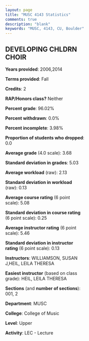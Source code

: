 ```yaml
---
layout: page
title: "MUSC 4143 Statistics"
comments: true
description: "blank"
keywords: "MUSC, 4143, CU, Boulder"
--- 
```

<head>
<script src="https://ajax.googleapis.com/ajax/libs/jquery/2.1.3/jquery.min.js"></script>
<script src="https://dl.dropboxusercontent.com/s/pc42nxpaw1ea4o9/highcharts.js?dl=0"></script>
<!-- <script src="../assets/js/highcharts.js"></script> -->
<style type="text/css">@font-face {
	font-family: "Bebas Neue";
	src: url(https://www.filehosting.org/file/details/544349/BebasNeue%20Regular.otf) format("opentype");
	}
	h1.Bebas { 
		font-family: "Bebas Neue", Verdana, Tahoma;
	}
</style>
</head>
<body>
	<div id="container" style="float: right; width: 45%; height: 88%; margin-left: 2.5%; margin-right: 2.5%;"></div>
	<script language="JavaScript">
		$(document).ready(function() {
		var chart = {type: 'column'};
		var title = {text: 'Grade Distribution'};
		var xAxis = {categories: ['A','B','C','D','F'],crosshair: true};
		var yAxis = {min: 0,title: {text: 'Percentage'}};
		var tooltip = {headerFormat: '<center><b><span style="font-size:20px">{point.key}</span></b></center>',
		               pointFormat: '<td style="padding:0"><b>{point.y:.1f}%</b></td>',
		               footerFormat: '</table>',shared: true,useHTML: true};
		var plotOptions = {column: {pointPadding: 0.0,borderWidth: 0}};  
		var credits = {enabled: false};var series= [{name: 'Percent',data: [73.08,23.08,3.85,0.0,0.0,]}];
		var json = {};
		json.chart = chart;
		json.title = title;
		json.tooltip = tooltip;
		json.xAxis = xAxis;
		json.yAxis = yAxis;  
		json.series = series;
		json.plotOptions = plotOptions;  
		json.credits = credits;
		$('#container').highcharts(json);
	});
	</script>
</body>
			   
## DEVELOPING CHLDRN CHOIR

**Years provided**: 2006,2014

**Terms provided**: Fall

**Credits**: 2

**RAP/Honors class?** Neither

**Percent grade**: 96.02%

**Percent withdrawn**: 0.0%

**Percent incomplete**: 3.98%

**Proportion of students who dropped**: 0.0

**Average grade** (4.0 scale): 3.68

**Standard deviation in grades**: 5.03

**Average workload** (raw): 2.13

**Standard deviation in workload** (raw): 0.13

**Average course rating** (6 point scale): 5.08

**Standard deviation in course rating** (6 point scale): 0.25

**Average instructor rating** (6 point scale): 5.46

**Standard deviation in instructor rating** (6 point scale): 0.13

**Instructors**: WILLIAMSON, SUSAN J,HEIL, LEILA THERESA

**Easiest instructor** (based on class grade): HEIL, LEILA THERESA

**Sections** (and **number of sections**): 001, 2

**Department**: MUSC

**College**: College of Music

**Level**: Upper

**Activity**: LEC - Lecture